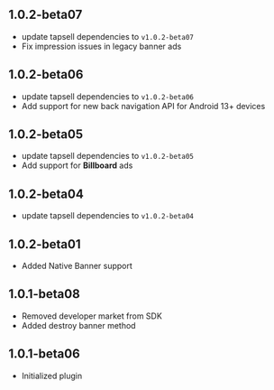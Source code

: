 ## 1.0.2-beta07

- update tapsell dependencies to `v1.0.2-beta07`
- Fix impression issues in legacy banner ads

## 1.0.2-beta06

- update tapsell dependencies to `v1.0.2-beta06`
- Add support for new back navigation API for Android 13+ devices

## 1.0.2-beta05

- update tapsell dependencies to `v1.0.2-beta05`
- Add support for **Billboard** ads

## 1.0.2-beta04

- update tapsell dependencies to `v1.0.2-beta04`

## 1.0.2-beta01

- Added Native Banner support

## 1.0.1-beta08

- Removed developer market from SDK
- Added destroy banner method

## 1.0.1-beta06

- Initialized plugin
